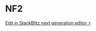# NF2

[Edit in StackBlitz next generation editor ⚡️](https://stackblitz.com/~/github.com/Punshui30/NF2)
